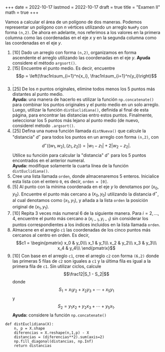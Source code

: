 +++
date      = 2022-10-17
lastmod   = 2022-10-17
draft     = true
title     = "Examen II"
math      = true
+++

Vamos a calcular el área de un polígono de dos maneras. Podemos representar un polígono con $n$ vértices utilizando un arreglo `NumPy` con forma `(n,2)`. De ahora en adelante, nos referimos a los valores en la primera columna como las coordenadas en el eje $x$ y en la segunda columna como las coordenadas en el eje $y$.


1. [10] Dado un arreglo con forma `(n,2)`, organizamos en forma ascendente el arreglo utilizando las coordenadas en el eje $y$. **Ayuda** considere el método `argsort()`.
2. [15] Encuentre el punto medio. Es decir, encuentre $$p = \left(\frac1n\sum_{i=1}^n{x_i}, \frac1n\sum_{i=1}^n{y_i}\right)$$.
3. [25] De los $n$ puntos originales, elimine todos menos los 5 puntos más distantes al punto medio. <br> **Ayuda:** una manera de hacerlo es utilizar la función `np.concatenate()` para combinar los puntos originales y el punto medio en un solo arreglo. Luego, utilizar la función `distEuclidiana()`, definida al final de esta página, para encontrar las distancias entro estos puntos. Finalmente, seleccionar los 5 puntos más lejano al punto medio (de nuevo, considerel método `.argsort()`. 
4. [25] Defina una nueva función llamada `distNueva()` que calcule la "distancia" $d^{\star}$ para todos los puntos en un arreglo con forma `(n,2)`, con $$d^{\star}( (w_1,w_2) , (z_1,z_2)) = |w_1-z_1| + 2|w_2-z_2|.$$ Utilice su función para calcular la "distancia" $d^{\star}$ para los 5 puntos encontrados en el anterior numeral. <br> **Ayuda:** modifique solamente la cuarta línea de la función `distEuclidiana()`.
5. Cree una lista llamada `orden`, donde almacenaremos $5$ enteros. Inicialice esta lista con el entero `0`, es decir, `orden = [0]`.
6. [5] Al punto con la mínima coordenada en el eje $y$ lo denotamos por $(x_0,y_0)$.  Encuentre el punto más cercano a $(x_0,y_0)$ utilizando la distancia $d^{\star}$, al cual denotamos como $(x_1,y_1)$, y añada a la lista `orden` la posición original de $(x_1,y_1)$. 
7. [10] Repita 3 veces más numeral 6 de la siguiente manera. Para $i = 2,\ldots,4$, encuentre el punto más cercano a $(x_{i-1},y_{i-1})$ sin considerar los puntos correspondientes a los índices incluidos en la lista llamada `orden`.
8. Almacene en el arreglo `c1` las coordenadas de los cinco puntos más cercanos al centro en orden. Es decir,  <br> $$c1 = \begin{pmatrix}
x_0 & y_0\\\
x_1 & y_1\\\
x_2 & y_2\\\
x_3 & y_3\\\
x_4 & y_4\\\ 
\end{pmatrix}$$
9. [10] Con base en el arreglo `c1`, cree el arreglo `c2` con forma `(6,2)` donde las primeras 5 filas de `c2` son iguales a `c1` y la última fila es igual a la primera fila de `c1`. Sin utilizar ciclos, calcule $$\frac12|S_1 - S_2|$$ donde $$S_1 = x_1y_2 + x_2y_3 + \cdots+ x_5y_1$$ y $$S_2 = y_1x_2 + y_2x_3 + \cdots + y_5x_1.$$ **Ayuda:** considere la función `np.concatenate()`


```{python}
def distEuclidiana(X):
    n, p = X.shape
    diferencias = X.reshape(n,1,p) - X
    distancias = (diferencias**2).sum(axis=2)
    np.fill_diagonal(distancias, np.Inf)
    return distancias
```

